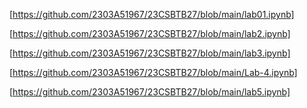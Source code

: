 [https://github.com/2303A51967/23CSBTB27/blob/main/lab01.ipynb]

[https://github.com/2303A51967/23CSBTB27/blob/main/lab2.ipynb]

[https://github.com/2303A51967/23CSBTB27/blob/main/lab3.ipynb]

[https://github.com/2303A51967/23CSBTB27/blob/main/Lab-4.ipynb]

[https://github.com/2303A51967/23CSBTB27/blob/main/lab5.ipynb]
